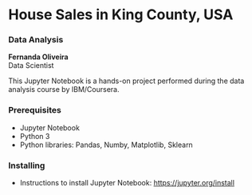 # House Sales in King County, USA
### Data Analysis 

**Fernanda Oliveira**  
Data Scientist

This Jupyter Notebook is a hands-on project performed during the data analysis course by IBM/Coursera.

### Prerequisites

* Jupyter Notebook
* Python 3
* Python libraries: Pandas, Numby, Matplotlib, Sklearn 

### Installing

* Instructions to install Jupyter Notebook: https://jupyter.org/install
